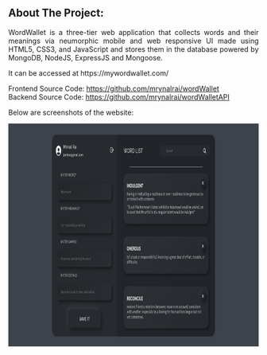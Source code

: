 ## About The Project:

<p align="justify">
WordWallet is a three-tier web application that collects words and their meanings via neumorphic mobile and web responsive UI made using HTML5, CSS3, and JavaScript and stores them in the database powered by MongoDB, NodeJS, ExpressJS and Mongoose.
</p>
<p>
It can be accessed at https://mywordwallet.com/

Frontend Source Code: https://github.com/mrynalrai/wordWallet <br/>
Backend Source Code: https://github.com/mrynalrai/wordWalletAPI
</p>
<p> Below are screenshots of the website: </p>
<img src="img/ww-dashboard.jpg" alt="Logo" width="960" height="448">
